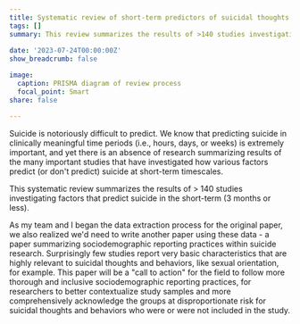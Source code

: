 ```yaml
---
title: Systematic review of short-term predictors of suicidal thoughts and behaviors
tags: []
summary: This review summarizes the results of >140 studies investigating factors that predict suicidal thoughts and behaviors in the short-term. 
 
date: '2023-07-24T00:00:00Z'
show_breadcrumb: false

image:
  caption: PRISMA diagram of review process
  focal_point: Smart
share: false

---
```

Suicide is notoriously difficult to predict. We know that predicting suicide in clinically meaningful time periods  (i.e., hours, days, or weeks) is extremely important, and yet there is an absence of research summarizing results of the many important studies that have investigated how various factors predict (or don't predict) suicide at short-term timescales.

This systematic review summarizes the results of > 140 studies investigating factors that predict suicide in the short-term (3 months or less). 

As my team and I began the data extraction process for the original paper, we also realized we'd need to write another paper using these data - a paper summarizing sociodemographic reporting practices within suicide research. Surprisingly few studies report very basic characteristics that are highly relevant to suicidal thoughts and behaviors, like sexual orientation, for example. This paper will be a "call to action" for the field to follow more thorough and inclusive sociodemographic reporting practices, for researchers to better contextualize study samples and more comprehensively acknowledge the groups at disproportionate risk for suicidal thoughts and behaviors who were or were not included in the study.